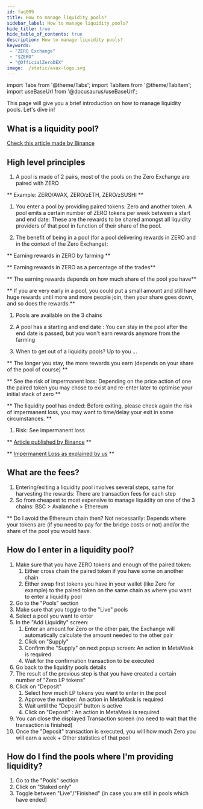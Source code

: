 ```yaml
---
id: faq009
title: How to manage liquidity pools?
sidebar_label: How to manage liquidity pools?
hide_title: true
hide_table_of_contents: true
description: How to manage liquidity pools?
keywords:
 - "ZERO Exchange"
 - "$ZERO"
 - "@OfficialZeroDEX"
image:  /static/avax-logo.svg
---
```


import Tabs from '@theme/Tabs';
import TabItem from '@theme/TabItem';
import useBaseUrl from '@docusaurus/useBaseUrl';

This page will give you a brief introduction on how to manage liquidity pools. Let's dive in!

## What is a liquidity pool?

[Check this article made by Binance](https://academy.binance.com/en/articles/what-are-liquidity-pools-in-defi)

## High level principles

1. A pool is made of 2 pairs, most of the pools on the Zero Exchange are paired with ZERO

** Example: ZERO/AVAX, ZERO/zETH, ZERO/zSUSHI **

1. You enter a pool by providing paired tokens: Zero and another token. A pool emits a certain number of ZERO tokens per week between a start and end date: These are the rewards to be shared amongst all liquidity providers of that pool in function of their share of the pool.

1. The benefit of being in a pool (for a pool delivering rewards in ZERO and in the context of the Zero Exchange):

** Earning rewards in ZERO by farming **

** Earning rewards in ZERO as a percentage of the trades**

** The earning rewards depends on how much share of the pool you have**

** If you are very early in a pool, you could put a small amount and still have huge rewards until more and more people join, then your share goes down, and so does the rewards.**

1. Pools are available on the 3 chains

1. A pool has a starting and end date : You can stay in the pool after the end date is passed, but you won't earn rewards anymore from the farming

1. When to get out of a liquidity pools?  Up to you ...

** The longer you stay, the more rewards you earn (depends on your share of the pool of course) **

** See the risk of impermanent loss: Depending on the price action of one the paired token you may chose to exist and re-enter later to optimise your initial stack of zero **

** The liquidity pool has ended: Before exiting, please check again the risk of impermanent loss, you may want to time/delay your exit in some circumstances. **

1. Risk: See impermanent loss

** [Article published by Binance](https://academy.binance.com/en/articles/impermanent-loss-explained) **

** [Impermanent Loss as explained by us](https://0.masternode.io/docs/il) **


## What are the fees?

1. Entering/exiting a liquidity pool involves several steps, same for harvesting the rewards: There are transaction fees for each step
1. So from cheapest to most expensive to manage liquidity on one of the 3 chains: BSC > Avalanche > Ethereum

** Do I avoid the Ethereum chain then?  Not necessarily: Depends where your tokens are (if you need to pay for the bridge costs or not) and/or the share of the pool you would have.

## How do I enter in a liquidity pool?

1. Make sure that you have ZERO tokens and enough of the paired token:
    1. Either cross chain the paired token if you have some on another chain
    1. Either swap first tokens you have in your wallet (like Zero for example) to the paired token on the same chain as where you want to enter a liquidity pool
1. Go to the "Pools" section
1. Make sure that you toggle to the "Live" pools
1. Select a pool you want to enter
1. In the "Add Liquidity" screen:
    1. Enter an amount for Zero or the other pair, the Exchange will automatically calculate the amount needed to the other pair
    1. Click on "Supply"
    1. Confirm the "Supply" on next popup screen: An action in MetaMask is required
    1. Wait for the confirmation transaction to be executed
1. Go back to the liquidity pools details
1. The result of the previous step is that you have created a certain number of "Zero LP tokens"
1. Click on "Deposit"
    1. Select how much LP tokens you want to enter in the pool
    1. Approve the number: An action in MetaMask is required
    1. Wait until the "Deposit" button is active
    1. Click on "Deposit" : An action in MetaMask is required
1. You can close the displayed Transaction screen (no need to wait that the transaction is finished)
1. Once the "Deposit" transaction is executed, you will how much Zero you will earn a week + Other statistics of that pool

## How do I find the pools where I'm providing liquidity?

1. Go to the "Pools" section
2. Click on "Staked only"
3. Toggle between "Live"/"Finished" (in case you are still in pools which have ended)
